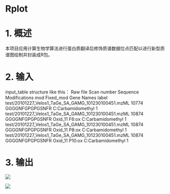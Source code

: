 # Rplot

# 1. 概述

本项目应用计算生物学算法进行蛋白质翻译后修饰质谱数据位点匹配以进行新型质谱图绘制并封装成R包。

# 2. 输入
input_table structure like this：
Raw file	Scan number	Sequence	Modifications	mod	Fixed_mod	Gene Names	label
test/20101227_Velos1_TaGe_SA_GAMG_101230100451.mzML	10774	GGGGNFGPGPGSNFR			C:Carbamidomethyl		1
test/20101227_Velos1_TaGe_SA_GAMG_101230100451.mzML	10874	GGGGNFGPGPGSNFR	Oxid_11	F6:ox	C:Carbamidomethyl		1
test/20101227_Velos1_TaGe_SA_GAMG_101230100451.mzML	10874	GGGGNFGPGPGSNFR	Oxid_11	P8:ox	C:Carbamidomethyl		1
test/20101227_Velos1_TaGe_SA_GAMG_101230100451.mzML	10874	GGGGNFGPGPGSNFR	Oxid_11	P10:ox	C:Carbamidomethyl		1

# 3. 输出
![](../images/group_plot_3.5inch.png)

![](../images/2_AEEGIAAGGVMDVNTALQEVLK_from_20110715_EXQ1_TaGe_SA_PC42_1.mzML_mirror.png)